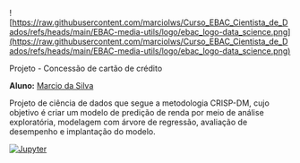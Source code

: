 ![https://raw.githubusercontent.com/marciolws/Curso_EBAC_Cientista_de_Dados/refs/heads/main/EBAC-media-utils/logo/ebac_logo-data_science.png](https://raw.githubusercontent.com/marciolws/Curso_EBAC_Cientista_de_Dados/refs/heads/main/EBAC-media-utils/logo/ebac_logo-data_science.png)

<!-- # **Profissão: Cientista de Dados** -->
Projeto - Concessão de cartão de crédito

**Aluno:** [Marcio da Silva](https://www.linkedin.com/in/marciolws/)<br>


Projeto de ciência de dados que segue a metodologia CRISP-DM, cujo objetivo é criar um modelo de predição de renda por meio de análise exploratória, modelagem com árvore de regressão, avaliação de desempenho e implantação do modelo.

[![Jupyter](https://img.shields.io/badge/Jupyter-F37626.svg?logo=Jupyter&logoColor=white)]()
